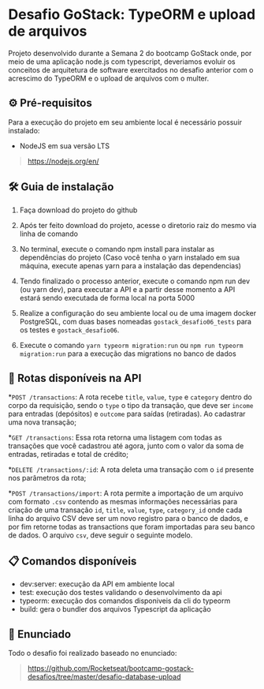 # Desafio GoStack: TypeORM e upload de arquivos
Projeto desenvolvido durante a Semana 2 do bootcamp GoStack onde, por meio de uma aplicação node.js com typescript, deveriamos evoluir os conceitos de arquitetura de software exercitados no desafio anterior com o acrescimo do TypeORM e o upload de arquivos com o multer.

## ⚙ Pré-requisitos
Para a execução do projeto em seu ambiente local é necessário possuir instalado:

- NodeJS em sua versão LTS
> https://nodejs.org/en/

## 🛠 Guia de instalação
1. Faça download do projeto do github
2. Após ter feito download do projeto, acesse o diretorio raiz do mesmo via linha de comando
3. No terminal, execute o comando npm install para instalar as dependências do projeto (Caso você tenha o yarn instalado em sua máquina, execute apenas yarn para a instalação das dependencias)
4. Tendo finalizado o processo anterior, execute o comando npm run dev (ou yarn dev), para executar a API e a partir desse momento a API estará sendo executada de forma local na porta 5000

5. Realize a configuração do seu ambiente local ou de uma imagem docker PostgreSQL, com duas bases nomeadas `gostack_desafio06_tests` para os testes e `gostack_desafio06`.
6. Execute o comando `yarn typeorm migration:run` ou `npm run typeorm migration:run` para a execução das migrations no banco de dados

## 📩 Rotas disponíveis na API
*`POST /transactions`: A rota recebe `title`, `value`, `type` e `category` dentro do corpo da requisição, sendo o `type` o tipo da transação, que deve ser `income` para entradas (depósitos) e `outcome` para saídas (retiradas). Ao cadastrar uma nova transação;

*`GET /transactions`: Essa rota retorna uma listagem com todas as transações que você cadastrou até agora, junto com o valor da soma de entradas, retiradas e total de crédito;

*`DELETE /transactions/:id`: A rota deleta uma transação com o `id` presente nos parâmetros da rota;

*`POST /transactions/import`: A rota permite a importação de um arquivo com formato `.csv` contendo as mesmas informações necessárias para criação de uma transação `id`, `title`, `value`, `type`, `category_id` onde cada linha do arquivo CSV deve ser um novo registro para o banco de dados, e por fim retorne todas as transactions que foram importadas para seu banco de dados. O arquivo `csv`, deve seguir o seguinte modelo.

## 📋 Comandos disponíveis
* dev:server: execução da API em ambiente local
* test: execução dos testes validando o desenvolvimento da api
* typeorm: execução dos comandos disponiveis da cli do typeorm
* build: gera o bundler dos arquivos Typescript da aplicação

## 📙 Enunciado
Todo o desafio foi realizado baseado no enunciado:
> https://github.com/Rocketseat/bootcamp-gostack-desafios/tree/master/desafio-database-upload
